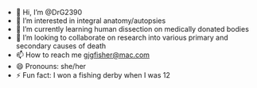 - 👋 Hi, I’m @DrG2390
- 👀 I’m interested in integral anatomy/autopsies
- 🌱 I’m currently learning human dissection on medically donated bodies
- 💞️ I’m looking to collaborate on research into various primary and secondary causes of death
- 📫 How to reach me gjgfisher@mac.com
- 😄 Pronouns: she/her
- ⚡ Fun fact: I won a fishing derby when I was 12

<!---
DrG2390/DrG2390 is a ✨ special ✨ repository because its `README.md` (this file) appears on your GitHub profile.
You can click the Preview link to take a look at your changes.
--->
